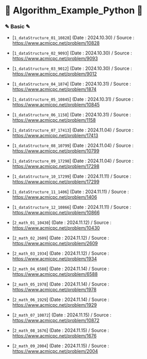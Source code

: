 # 📖 Algorithm_Example_Python 📖

### ✎ Basic ✎
  - [`1_dataStructure_01_10828`]
    (Date : 2024.10.30)
    / Source : https://www.acmicpc.net/problem/10828

 - [`1_dataStructure_02_9093`]
    (Date : 2024.10.30)
    / Source : https://www.acmicpc.net/problem/9093

  - [`1_dataStructure_03_9012`]
    (Date : 2024.10.30)
    / Source : https://www.acmicpc.net/problem/9012

  - [`1_dataStructure_04_1874`]
    (Date : 2024.10.31)
    / Source : https://www.acmicpc.net/problem/1874

  - [`1_dataStructure_05_10845`]
    (Date : 2024.10.31)
    / Source : https://www.acmicpc.net/problem/10845

  - [`1_dataStructure_06_1158`]
    (Date : 2024.10.31)
    / Source : https://www.acmicpc.net/problem/1158

  - [`1_dataStructure_07_17413`]
    (Date : 2024.11.04)
    / Source : https://www.acmicpc.net/problem/17413

  - [`1_dataStructure_08_10799`]
    (Date : 2024.11.04)
    / Source : https://www.acmicpc.net/problem/10799

  - [`1_dataStructure_09_17298`]
    (Date : 2024.11.04)
    / Source : https://www.acmicpc.net/problem/17298

  - [`1_dataStructure_10_17299`]
    (Date : 2024.11.11)
    / Source : https://www.acmicpc.net/problem/17299

  - [`1_dataStructure_11_1406`]
    (Date : 2024.11.11)
    / Source : https://www.acmicpc.net/problem/1406

  - [`1_dataStructure_12_10866`]
    (Date : 2024.11.11)
    / Source : https://www.acmicpc.net/problem/10866

  - [`2_math_01_10430`]
    (Date : 2024.11.12)
    / Source : https://www.acmicpc.net/problem/10430

  - [`2_math_02_2609`]
    (Date : 2024.11.12)
    / Source : https://www.acmicpc.net/problem/2609

  - [`2_math_03_1934`]
    (Date : 2024.11.12)
    / Source : https://www.acmicpc.net/problem/1934

  - [`2_math_04_6588`]
    (Date : 2024.11.14)
    / Source : https://www.acmicpc.net/problem/6588

  - [`2_math_05_1978`]
    (Date : 2024.11.14)
    / Source : https://www.acmicpc.net/problem/1978

  - [`2_math_06_1929`]
    (Date : 2024.11.14)
    / Source : https://www.acmicpc.net/problem/1929

  - [`2_math_07_10872`]
    (Date : 2024.11.15)
    / Source : https://www.acmicpc.net/problem/10872

  - [`2_math_08_1676`]
    (Date : 2024.11.15)
    / Source : https://www.acmicpc.net/problem/1676

  - [`2_math_09_2004`]
    (Date : 2024.11.15)
    / Source : https://www.acmicpc.net/problem/2004




